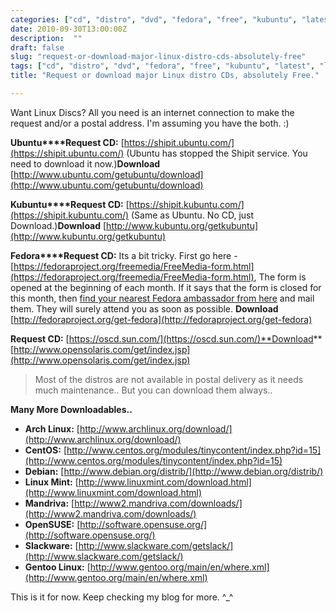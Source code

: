 ```yaml
---
categories: ["cd", "distro", "dvd", "fedora", "free", "kubuntu", "latest", "linux", "non-technical", "request", "ubuntu", "Import 2022-11-22 15:42"]
date: 2010-09-30T13:00:00Z
description:  ""
draft: false
slug: "request-or-download-major-linux-distro-cds-absolutely-free"
tags: ["cd", "distro", "dvd", "fedora", "free", "kubuntu", "latest", "linux", "non-technical", "request", "ubuntu", "Import 2022-11-22 15:42"]
title: "Request or download major Linux distro CDs, absolutely Free."

---
```



Want Linux Discs? All you need is an internet connection to make the request and/or a postal address. I'm assuming you have the both. :)

**Ubuntu****Request CD:** [https://shipit.ubuntu.com/](https://shipit.ubuntu.com/) (Ubuntu has stopped the Shipit service. You need to download it now.)**Download** [http://www.ubuntu.com/getubuntu/download](http://www.ubuntu.com/getubuntu/download)

**Kubuntu****Request CD:** [https://shipit.kubuntu.com/](https://shipit.kubuntu.com/) (Same as Ubuntu. No CD, just Download.)**Download** [http://www.kubuntu.org/getkubuntu](http://www.kubuntu.org/getkubuntu)

**Fedora****Request CD:** Its a bit tricky. First go here - [https://fedoraproject.org/freemedia/FreeMedia-form.html](https://fedoraproject.org/freemedia/FreeMedia-form.html), The form is opened at the beginning of each month. If it says that the form is closed for this month, then [find your nearest Fedora ambassador from here](http://fedoraproject.org/wiki/Ambassadors/CountryList) and mail them. They will surely attend you as soon as possible. **Download** [http://fedoraproject.org/get-fedora](http://fedoraproject.org/get-fedora)

**Request CD:** [https://oscd.sun.com/](https://oscd.sun.com/)**Download** [http://www.opensolaris.com/get/index.jsp](http://www.opensolaris.com/get/index.jsp)

> Most of the distros are not available in postal delivery as it needs much maintenance.. But you can download them always..

**Many More Downloadables..**

* **Arch Linux:** [http://www.archlinux.org/download/](http://www.archlinux.org/download/)
* **CentOS:** [http://www.centos.org/modules/tinycontent/index.php?id=15](http://www.centos.org/modules/tinycontent/index.php?id=15)
* **Debian:** [http://www.debian.org/distrib/](http://www.debian.org/distrib/)
* **Linux Mint:** [http://www.linuxmint.com/download.html](http://www.linuxmint.com/download.html)
* **Mandriva:** [http://www2.mandriva.com/downloads/](http://www2.mandriva.com/downloads/)
* **OpenSUSE:** [http://software.opensuse.org/](http://software.opensuse.org/)
* **Slackware:** [http://www.slackware.com/getslack/](http://www.slackware.com/getslack/)
* **Gentoo Linux:** [http://www.gentoo.org/main/en/where.xml](http://www.gentoo.org/main/en/where.xml)

This is it for now. Keep checking my blog for more. ^_^

